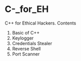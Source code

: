 # C-_for_EH
C++ for Ethical Hackers.
Contents
1. Basic of C++
2. Keylogger
3. Credentials Stealer
4. Reverse Shell
5. Port Scanner
